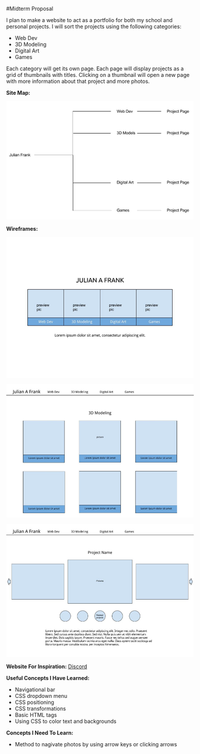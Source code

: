 #Midterm Proposal

I plan to make a website to act as a portfolio for both my school and personal projects. I will sort the projects using the following categories:

+ Web Dev
+ 3D Modeling
+ Digital Art
+ Games

Each category will get its own page. Each page will display projects as a grid of thumbnails with titles. Clicking on a thumbnail will open a new page with more information about that project and more photos.

__Site Map:__

![Site Map](https://github.com/membles/WebDevHW/blob/master/Week_4/HW%20-%20midterm%20proposal/images/sitemap.png "Site Map")

__Wireframes:__

![Main Wireframe](https://github.com/membles/WebDevHW/blob/master/Week_4/HW%20-%20midterm%20proposal/images/wireframe%20main.jpg "Main Wireframe")

![Category Wireframe](https://github.com/membles/WebDevHW/blob/master/Week_4/HW%20-%20midterm%20proposal/images/wireframe%20category.jpg "Category Wireframe")

![Project Wireframe](https://github.com/membles/WebDevHW/blob/master/Week_4/HW%20-%20midterm%20proposal/images/wireframe%20project.jpg "Project Wireframe")

__Website For Inspiration:__ [Discord](https://discordapp.com/)

__Useful Concepts I Have Learned:__

+ Navigational bar
+ CSS dropdown menu
+ CSS positioning
+ CSS transformations
+ Basic HTML tags
+ Using CSS to color text and backgrounds

__Concepts I Need To Learn:__

+ Method to nagivate photos by using arrow keys or clicking arrows
